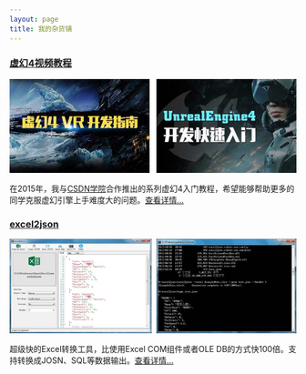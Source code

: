 ```yaml
---
layout: page
title: 我的杂货铺
---
```


### [虚幻4视频教程](/app/unreal_vtm.html)

![Unreal Engine 4 VTM](/assets/img/unreal/vtm-cover.jpg)  

在2015年，我与[CSDN学院](https://edu.csdn.net/lecturer/654)合作推出的系列虚幻4入门教程，希望能够帮助更多的同学克服虚幻引擎上手难度大的问题。[查看详情...](/app/unreal_vtm.html)


### [excel2json](/app/excel2json.html)

![excel2json](/assets/img/excel2json/cover.jpg)  

超级快的Excel转换工具，比使用Excel COM组件或者OLE DB的方式快100倍。支持转换成JOSN、SQL等数据输出。[查看详情...](/app/excel2json.html)

